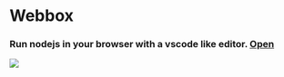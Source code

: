 # Webbox
### Run nodejs in your browser with a vscode like editor. [Open](https://webbox.lukegibson.dev)  
![](https://utfs.io/f/XYf3vgwsdO6eAfxIME3EGbfPTzLh3I2SMvx4WweBFqdD8Q0n)


